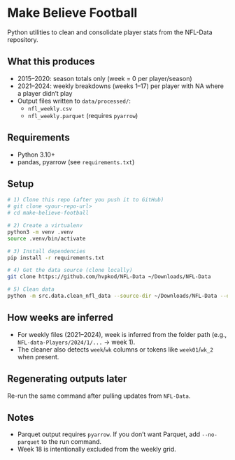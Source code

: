 # Make Believe Football

Python utilities to clean and consolidate player stats from the NFL-Data repository.

## What this produces
- 2015–2020: season totals only (week = 0 per player/season)
- 2021–2024: weekly breakdowns (weeks 1–17) per player with NA where a player didn’t play
- Output files written to `data/processed/`:
  - `nfl_weekly.csv`
  - `nfl_weekly.parquet` (requires `pyarrow`)

## Requirements
- Python 3.10+
- pandas, pyarrow (see `requirements.txt`)

## Setup
```bash
# 1) Clone this repo (after you push it to GitHub)
# git clone <your-repo-url>
# cd make-believe-football

# 2) Create a virtualenv
python3 -m venv .venv
source .venv/bin/activate

# 3) Install dependencies
pip install -r requirements.txt

# 4) Get the data source (clone locally)
git clone https://github.com/hvpkod/NFL-Data ~/Downloads/NFL-Data

# 5) Clean data
python -m src.data.clean_nfl_data --source-dir ~/Downloads/NFL-Data --output-dir data/processed
```


## How weeks are inferred
- For weekly files (2021–2024), week is inferred from the folder path (e.g., `NFL-data-Players/2024/1/...` → week 1).
- The cleaner also detects `week`/`wk` columns or tokens like `week01`/`wk_2` when present.

## Regenerating outputs later
Re-run the same command after pulling updates from `NFL-Data`.

## Notes
- Parquet output requires `pyarrow`. If you don’t want Parquet, add `--no-parquet` to the run command.
- Week 18 is intentionally excluded from the weekly grid.
